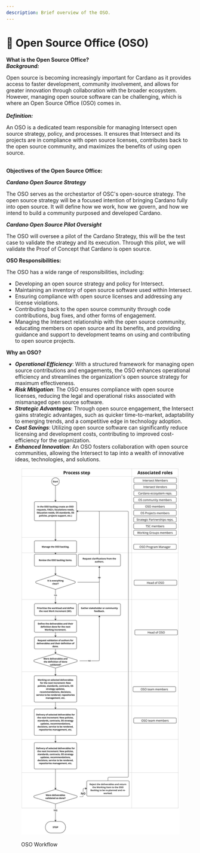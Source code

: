 ```yaml
---
description: Brief overview of the OSO.
---
```


# 🤠 Open Source Office (OSO)

**What is the Open Source Office?**\
_**Background:**_&#x20;

Open source is becoming increasingly important for Cardano as it provides access to faster development, community involvement, and allows for greater innovation through collaboration with the broader ecosystem. However, managing open source software can be challenging, which is where an Open Source Office (OSO) comes in.\
\
_**Definition:**_&#x20;

An OSO is a dedicated team responsible for managing Intersect open source strategy, policy, and processes. It ensures that Intersect and its projects are in compliance with open source licenses, contributes back to the open source community, and maximizes the benefits of using open source.

\
**Objectives of the Open Source Office:**

_**Cardano Open Source Strategy**_

The OSO serves as the orchestartor of OSC's open-source strategy. The open source strategy will be a focused intention of bringing Cardano fully into open source. It will define how we work, how we govern, and how we intend to build a community purposed and developed Cardano.

_**Cardano Open Source Pilot Oversight**_

The OSO will oversee a pilot of the Cardano Strategy, this will be the test case to validate the strategy and its execution. Through this pilot, we will validate the Proof of Concept that Cardano is open source.

**OSO Responsibilities:**

The OSO has a wide range of responsibilities, including:

* Developing an open source strategy and policy for Intersect.
* Maintaining an inventory of open source software used within Intersect.
* Ensuring compliance with open source licenses and addressing any license violations.
* Contributing back to the open source community through code contributions, bug fixes, and other forms of engagement.
* Managing the Intersect relationship with the open source community, educating members on open source and its benefits, and providing guidance and support to development teams on using and contributing to open source projects.

**Why an OSO?**

* _**Operational Efficiency**_: With a structured framework for managing open source contributions and engagements, the OSO enhances operational efficiency and streamlines the organization's open source strategy for maximum effectiveness.
* _**Risk Mitigation**_: The OSO ensures compliance with open source licenses, reducing the legal and operational risks associated with mismanaged open source software.
* _**Strategic Advantages**_: Through open source engagement, the Intersect gains strategic advantages, such as quicker time-to-market, adaptability to emerging trends, and a competitive edge in technology adoption.
* _**Cost Savings**_: Utilizing open source software can significantly reduce licensing and development costs, contributing to improved cost-efficiency for the organization.
* _**Enhanced Innovation**_: An OSO fosters collaboration with open source communities, allowing the Intersect to tap into a wealth of innovative ideas, technologies, and solutions.

<figure><img src="../.gitbook/assets/image (2).png" alt=""><figcaption><p>OSO Workflow</p></figcaption></figure>
